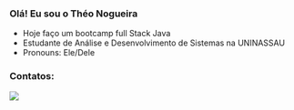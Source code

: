 ### Olá! Eu sou o Théo Nogueira
- Hoje faço um bootcamp full Stack Java
- Estudante de Análise e Desenvolvimento de Sistemas na UNINASSAU
- Pronouns: Ele/Dele




### Contatos:

<div>

<a href="linkedin.com/in/théo-nogueira-dev-tecno400725208" target="_blank"><img src="https://img.shields.io/badge/-LinkedIn-%230077B5?style=for-the-badge&logo=linkedin&logoColor=white" target="_blank"></a>   
</div>
